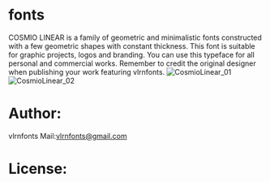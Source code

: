 # fonts
COSMIO LINEAR is a family of geometric and minimalistic fonts constructed with a few geometric shapes with constant thickness.
This font is suitable for graphic projects, logos and branding.
You can use this typeface for all personal and commercial works. Remember to credit the original designer when publishing your work featuring vlrnfonts.
![CosmioLinear_01](https://github.com/vlrnfonts/fonts/assets/160312338/83544f97-2d77-4fb4-b727-ab86f7ac274c)
![CosmioLinear_02](https://github.com/vlrnfonts/fonts/assets/160312338/f0a650a9-746d-4d3f-9a83-84d32ee2806f)

# Author:
vlrnfonts
Mail:vlrnfonts@gmail.com

# License:
